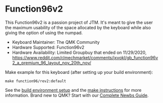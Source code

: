 # Function96v2

This Function96v2 is a passion project of JTM. It's meant to give the user the maximum usability of the space allocated by the keyboard while also giving the option of using the numpad.

* Keyboard Maintainer: The QMK Community  
* Hardware Supported: Function96v2
* Hardware Availability: Limited Groupbuy that ended on 11/29/2020, https://www.reddit.com/r/mechmarket/comments/jxvokl/gb_function96v2_a_premium_96_layout_nov_20th_nov/

Make example for this keyboard (after setting up your build environment):

    make function96/rev2:default

See the [build environment setup](https://docs.qmk.fm/#/getting_started_build_tools) and the [make instructions](https://docs.qmk.fm/#/getting_started_make_guide) for more information. Brand new to QMK? Start with our [Complete Newbs Guide](https://docs.qmk.fm/#/newbs).
